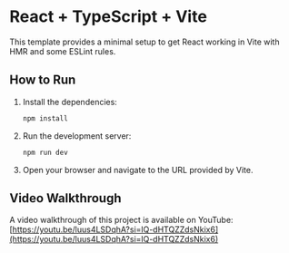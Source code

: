 # React + TypeScript + Vite

This template provides a minimal setup to get React working in Vite with HMR and some ESLint rules.

## How to Run

1. Install the dependencies:
   ```bash
   npm install
   ```
2. Run the development server:
   ```bash
   npm run dev
   ```
3. Open your browser and navigate to the URL provided by Vite.

## Video Walkthrough

A video walkthrough of this project is available on YouTube: [https://youtu.be/luus4LSDqhA?si=lQ-dHTQZZdsNkix6](https://youtu.be/luus4LSDqhA?si=lQ-dHTQZZdsNkix6)

